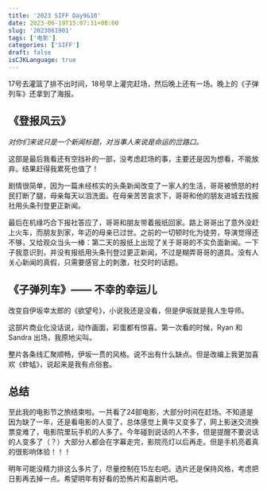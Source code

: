 ```yaml
---
title: '2023 SIFF Day9&10'
date: 2023-06-19T15:07:31+08:00
slug: '2023061901'
tags: ['电影']
categories: ['SIFF']
draft: false
isCJKLanguage: true
---
```

17号去灌篮了排不出时间，18号早上灌完赶场，然后晚上还有一场。晚上的《子弹列车》还拿到了海报。

## 《登报风云》

*对你们来说只是一个新闻标题，对当事人来说是命运的岔路口。*

这部是最后我看还有空挡补的一部，没考虑赶场的事，主要还是因为想看，不能放弃。结果赶得我累死也值了！

剧情很简单，因为一篇未经核实的头条新闻改变了一家人的生活，哥哥被愤怒的村民打断了腿，母亲每天以泪洗面。在母亲苦苦哀求下，哥哥和他的朋友进城去找报社用头条刊登更正新闻。

最后在机缘巧合下报社答应了，哥哥和朋友带着报纸回家。路上哥哥出了意外没赶上火车，而朋友到家，年迈的母亲已过世。之前的一切顿时化为徒劳，导演觉得还不够，又给观众当头一棒：第二天的报纸上出现了关于哥哥的不实负面新闻。一下子我意识到，并没有报纸用头条刊登过更正新闻，不过是糊弄哥哥的道具。没有人关心新闻的真假，只需要感官上的刺激，社交时的话题。

## 《子弹列车》—— 不幸的幸运儿

改变自伊坂幸太郎的《欲望号》，小说我还是没看，但是伊坂就是我人生导师。

这部片商业化没话说，动作画面，彩蛋都有惊喜。第一次看的时候，Ryan 和 Sandra 出场，我原地尖叫。

整片各条线汇聚顺畅，伊坂一贯的风格。说不出有什么缺点。但是改编上我更加喜欢《蚱蜢》，说起来是我有点俗套。

## 总结

至此我的电影节之旅结束啦。一共看了24部电影，大部分时间在赶场。不知道是因为缺了一年，还是看电影的人变了，总体感觉上黄牛又变多了，网上影迷交流换票变难了，电影院里玩手机的人多了。今年碰到说话的人不多，但是提醒不要说话的人变多了（？）大部分人都会在字幕走完，影院亮灯以后再走。但是手机亮着真的很影响体验！！！

明年可能没精力排这么多片了，尽量控制在15左右吧。选片还是保持风格，考虑把日影再去掉一点。希望明年有好看的恐怖片和喜剧片吧。
